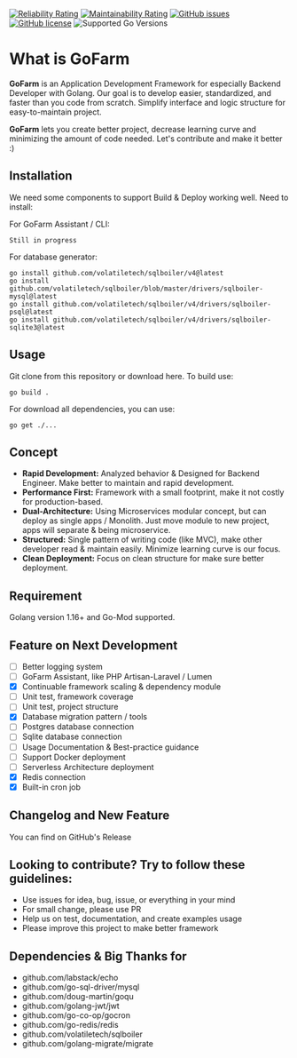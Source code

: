 [![Reliability Rating](https://sonarcloud.io/api/project_badges/measure?project=0to1a_gofarm&metric=reliability_rating)](https://sonarcloud.io/summary/new_code?id=0to1a_gofarm)
[![Maintainability Rating](https://sonarcloud.io/api/project_badges/measure?project=0to1a_gofarm&metric=sqale_rating)](https://sonarcloud.io/summary/new_code?id=0to1a_gofarm)
[![GitHub issues](https://img.shields.io/github/issues/0to1a/gofarm)](https://github.com/0to1a/gofarm/issues)
[![GitHub license](https://img.shields.io/github/license/0to1a/gofarm)](https://github.com/0to1a/gofarm/blob/master/LICENSE)
![Supported Go Versions](https://img.shields.io/badge/Go-1.16-lightgrey.svg)

# What is GoFarm
**GoFarm** is an Application Development Framework for especially Backend Developer with Golang. Our goal is to develop easier, standardized, and faster than you code from scratch. Simplify interface and logic structure for easy-to-maintain project.

**GoFarm** lets you create better project, decrease learning curve and minimizing the amount of code needed. Let's contribute and make it better :)

## Installation
We need some components to support Build & Deploy working well. Need to install:

For GoFarm Assistant / CLI:
```
Still in progress
```
For database generator:
```
go install github.com/volatiletech/sqlboiler/v4@latest
go install github.com/volatiletech/sqlboiler/blob/master/drivers/sqlboiler-mysql@latest
go install github.com/volatiletech/sqlboiler/v4/drivers/sqlboiler-psql@latest
go install github.com/volatiletech/sqlboiler/v4/drivers/sqlboiler-sqlite3@latest
```

## Usage
Git clone from this repository or download here. To build use:
```
go build .
```
For download all dependencies, you can use:
```
go get ./...
```

## Concept
- **Rapid Development:** Analyzed behavior & Designed for Backend Engineer. Make better to maintain and rapid development.
- **Performance First:** Framework with a small footprint, make it not costly for production-based.
- **Dual-Architecture:** Using Microservices modular concept, but can deploy as single apps / Monolith. Just move module to new project, apps will separate & being microservice.
- **Structured:** Single pattern of writing code (like MVC), make other developer read & maintain easily. Minimize learning curve is our focus.
- **Clean Deployment:** Focus on clean structure for make sure better deployment.

## Requirement
Golang version 1.16+ and Go-Mod supported.

## Feature on Next Development
- [ ] Better logging system
- [ ] GoFarm Assistant, like PHP Artisan-Laravel / Lumen
- [x] Continuable framework scaling & dependency module
- [ ] Unit test, framework coverage
- [ ] Unit test, project structure
- [x] Database migration pattern / tools
- [ ] Postgres database connection
- [ ] Sqlite database connection
- [ ] Usage Documentation & Best-practice guidance
- [ ] Support Docker deployment
- [ ] Serverless Architecture deployment
- [x] Redis connection
- [x] Built-in cron job

## Changelog and New Feature
You can find on GitHub's Release

## Looking to contribute? Try to follow these guidelines:
- Use issues for idea, bug, issue, or everything in your mind
- For small change, please use PR
- Help us on test, documentation, and create examples usage
- Please improve this project to make better framework

## Dependencies & Big Thanks for
- github.com/labstack/echo
- github.com/go-sql-driver/mysql
- github.com/doug-martin/goqu
- github.com/golang-jwt/jwt
- github.com/go-co-op/gocron
- github.com/go-redis/redis
- github.com/volatiletech/sqlboiler
- github.com/golang-migrate/migrate

